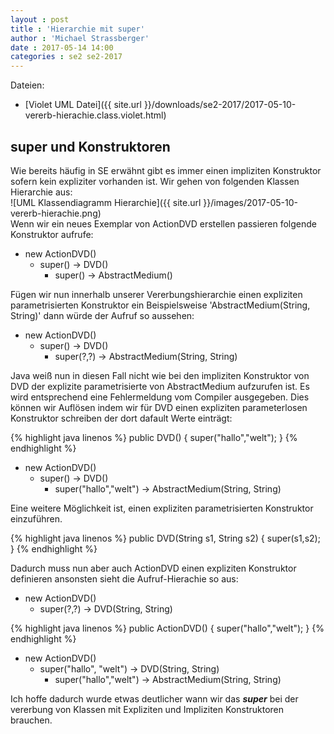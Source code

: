 ```yaml
---
layout : post
title : 'Hierarchie mit super'
author : 'Michael Strassberger'
date : 2017-05-14 14:00
categories : se2 se2-2017
---
```

Dateien:

* [Violet UML Datei]({{ site.url }}/downloads/se2-2017/2017-05-10-vererb-hierachie.class.violet.html)

## super und Konstruktoren

Wie bereits häufig in SE erwähnt gibt es immer einen impliziten Konstruktor sofern kein expliziter vorhanden ist. Wir gehen von folgenden Klassen Hierarchie aus:  
![UML Klassendiagramm Hierarchie]({{ site.url }}/images/2017-05-10-vererb-hierachie.png)  
Wenn wir ein neues Exemplar von ActionDVD erstellen passieren folgende Konstruktor aufrufe:

* new ActionDVD()
    * super() -> DVD()
        * super() -> AbstractMedium()

Fügen wir nun innerhalb unserer Vererbungshierarchie einen expliziten parametrisierten Konstruktor ein Beispielsweise 'AbstractMedium(String, String)' dann würde der Aufruf so aussehen:

* new ActionDVD()
    * super() -> DVD()
        * super(?,?) -> AbstractMedium(String, String)

Java weiß nun in diesen Fall nicht wie bei den impliziten Konstruktor von DVD der explizite parametrisierte von AbstractMedium aufzurufen ist. Es wird entsprechend eine Fehlermeldung vom Compiler ausgegeben. Dies können wir Auflösen indem wir für DVD einen expliziten parameterlosen Konstruktor schreiben der dort dafault Werte einträgt:

{% highlight java linenos %}
public DVD()
{
    super("hallo","welt");
}
{% endhighlight %}

* new ActionDVD()
    * super() -> DVD()
        * super("hallo","welt") -> AbstractMedium(String, String)

Eine weitere Möglichkeit ist, einen expliziten parametrisierten Konstruktor einzuführen.

{% highlight java linenos %}
public DVD(String s1, String s2)
{
    super(s1,s2);
}
{% endhighlight %}

Dadurch muss nun aber auch ActionDVD einen expliziten Konstruktor definieren ansonsten sieht die Aufruf-Hierachie so aus:  
* new ActionDVD()
    * super(?,?) -> DVD(String, String)

{% highlight java linenos %}
public ActionDVD()
{
    super("hallo","welt");
}
{% endhighlight %}

* new ActionDVD()
    * super("hallo", "welt") -> DVD(String, String)
        * super("hallo","welt") -> AbstractMedium(String, String)

Ich hoffe dadurch wurde etwas deutlicher wann wir das ***super*** bei der vererbung von Klassen mit Expliziten und Impliziten Konstruktoren brauchen.
